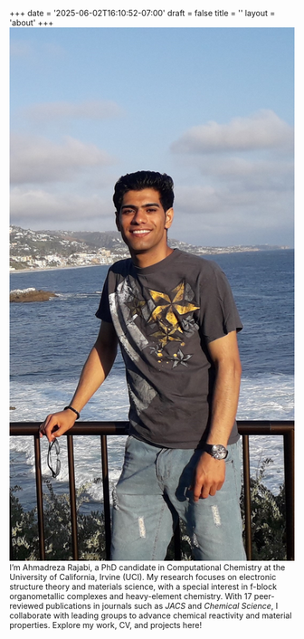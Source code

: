 +++
date = '2025-06-02T16:10:52-07:00'
draft = false
title = ''
layout = 'about'
+++
<img src="/images/Ahmad.jpg" alt="Ahmadreza Rajabi" class="right-image">
I’m Ahmadreza Rajabi, a PhD candidate in Computational Chemistry at the University of California, Irvine (UCI). 
My research focuses on electronic structure theory and materials science, with a special interest in f-block organometallic complexes and heavy-element chemistry. 
With 17 peer-reviewed publications in journals such as *JACS* and *Chemical Science*, I collaborate with leading groups to advance chemical reactivity and material properties. Explore my work, CV, and projects here!
